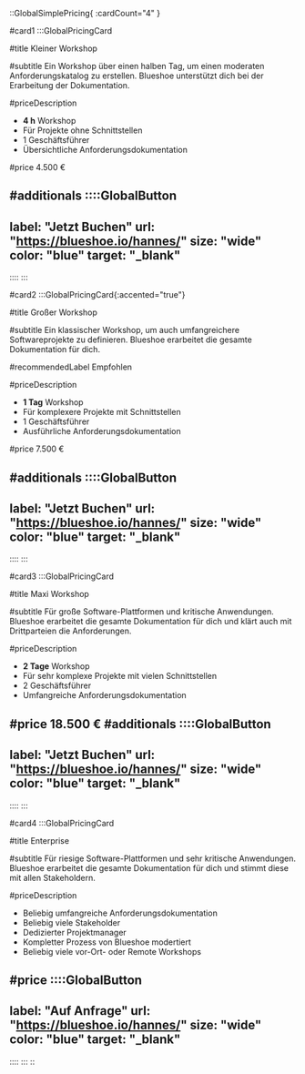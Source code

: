 ::GlobalSimplePricing{ :cardCount="4" }

<!--- Do it yourself --->
#card1
:::GlobalPricingCard

#title
Kleiner Workshop

#subtitle
Ein Workshop über einen halben Tag, um einen moderaten Anforderungskatalog zu erstellen.
Blueshoe unterstützt dich bei der Erarbeitung der Dokumentation.

#priceDescription
- **4 h** Workshop
- Für Projekte ohne Schnittstellen
- 1 Geschäftsführer
- Übersichtliche Anforderungsdokumentation

#price
4.500 €

#additionals
::::GlobalButton
---
label: "Jetzt Buchen"
url: "https://blueshoe.io/hannes/"
size: "wide"
color: "blue"
target: "_blank"
---
::::
:::

#card2
:::GlobalPricingCard{:accented="true"}

#title
Großer Workshop

#subtitle
Ein klassischer Workshop, um auch umfangreichere Softwareprojekte zu definieren.
Blueshoe erarbeitet die gesamte Dokumentation für dich.

#recommendedLabel
Empfohlen

#priceDescription
- **1 Tag** Workshop
- Für komplexere Projekte mit Schnittstellen
- 1 Geschäftsführer
- Ausführliche Anforderungsdokumentation

#price
7.500 €

#additionals
::::GlobalButton
---
label: "Jetzt Buchen"
url: "https://blueshoe.io/hannes/"
size: "wide"
color: "blue"
target: "_blank"
---
::::
:::

#card3
:::GlobalPricingCard

#title
Maxi Workshop

#subtitle
Für große Software-Plattformen und kritische Anwendungen.
Blueshoe erarbeitet die gesamte Dokumentation für dich und klärt
auch mit Drittparteien die Anforderungen.

#priceDescription
- **2 Tage** Workshop
- Für sehr komplexe Projekte mit vielen Schnittstellen
- 2 Geschäftsführer
- Umfangreiche Anforderungsdokumentation

#price
18.500 €
#additionals
::::GlobalButton
---
label: "Jetzt Buchen"
url: "https://blueshoe.io/hannes/"
size: "wide"
color: "blue"
target: "_blank"
---
::::
:::

#card4
:::GlobalPricingCard

#title
Enterprise

#subtitle
Für riesige Software-Plattformen und sehr kritische Anwendungen.
Blueshoe erarbeitet die gesamte Dokumentation für dich und stimmt diese
mit allen Stakeholdern.



#priceDescription
- Beliebig umfangreiche Anforderungsdokumentation
- Beliebig viele Stakeholder
- Dedizierter Projektmanager
- Kompletter Prozess von Blueshoe modertiert
- Beliebig viele vor-Ort- oder Remote Workshops

#price
::::GlobalButton
---
label: "Auf Anfrage" 
url: "https://blueshoe.io/hannes/" 
size: "wide" 
color: "blue"
target: "_blank"
---
::::
:::
::